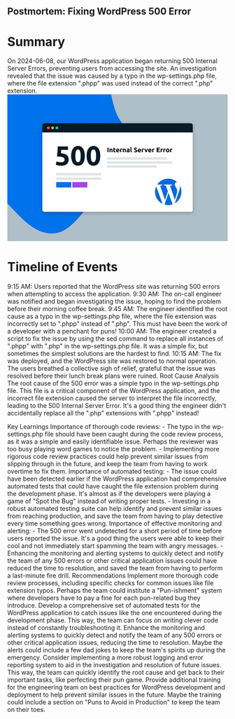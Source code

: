 ## **Postmortem: Fixing WordPress 500 Error**
# **Summary**
On 2024-06-08, our WordPress application began returning 500 Internal Server Errors, preventing users from accessing the site. An investigation revealed that the issue was caused by a typo in the wp-settings.php file, where the file extension ".phpp" was used instead of the correct ".php" extension.
![alt text](image.png)
# **Timeline of Events**
9:15 AM: Users reported that the WordPress site was returning 500 errors when attempting to access the application.
9:30 AM: The on-call engineer was notified and began investigating the issue, hoping to find the problem before their morning coffee break.
9:45 AM: The engineer identified the root cause as a typo in the wp-settings.php file, where the file extension was incorrectly set to ".phpp" instead of ".php". This must have been the work of a developer with a penchant for puns!
10:00 AM: The engineer created a script to fix the issue by using the sed command to replace all instances of ".phpp" with ".php" in the wp-settings.php file. It was a simple fix, but sometimes the simplest solutions are the hardest to find.
10:15 AM: The fix was deployed, and the WordPress site was restored to normal operation. The users breathed a collective sigh of relief, grateful that the issue was resolved before their lunch break plans were ruined.
Root Cause Analysis
The root cause of the 500 error was a simple typo in the wp-settings.php file. This file is a critical component of the WordPress application, and the incorrect file extension caused the server to interpret the file incorrectly, leading to the 500 Internal Server Error. It's a good thing the engineer didn't accidentally replace all the ".php" extensions with ".phpp" instead!

Key Learnings
Importance of thorough code reviews: - The typo in the wp-settings.php file should have been caught during the code review process, as it was a simple and easily identifiable issue. Perhaps the reviewer was too busy playing word games to notice the problem. - Implementing more rigorous code review practices could help prevent similar issues from slipping through in the future, and keep the team from having to work overtime to fix them.
Importance of automated testing: - The issue could have been detected earlier if the WordPress application had comprehensive automated tests that could have caught the file extension problem during the development phase. It's almost as if the developers were playing a game of "Spot the Bug" instead of writing proper tests. - Investing in a robust automated testing suite can help identify and prevent similar issues from reaching production, and save the team from having to play detective every time something goes wrong.
Importance of effective monitoring and alerting: - The 500 error went undetected for a short period of time before users reported the issue. It's a good thing the users were able to keep their cool and not immediately start spamming the team with angry messages. - Enhancing the monitoring and alerting systems to quickly detect and notify the team of any 500 errors or other critical application issues could have reduced the time to resolution, and saved the team from having to perform a last-minute fire drill.
Recommendations
Implement more thorough code review processes, including specific checks for common issues like file extension typos. Perhaps the team could institute a "Pun-ishment" system where developers have to pay a fine for each pun-related bug they introduce.
Develop a comprehensive set of automated tests for the WordPress application to catch issues like the one encountered during the development phase. This way, the team can focus on writing clever code instead of constantly troubleshooting it.
Enhance the monitoring and alerting systems to quickly detect and notify the team of any 500 errors or other critical application issues, reducing the time to resolution. Maybe the alerts could include a few dad jokes to keep the team's spirits up during the emergency.
Consider implementing a more robust logging and error reporting system to aid in the investigation and resolution of future issues. This way, the team can quickly identify the root cause and get back to their important tasks, like perfecting their pun game.
Provide additional training for the engineering team on best practices for WordPress development and deployment to help prevent similar issues in the future. Maybe the training could include a section on "Puns to Avoid in Production" to keep the team on their toes.